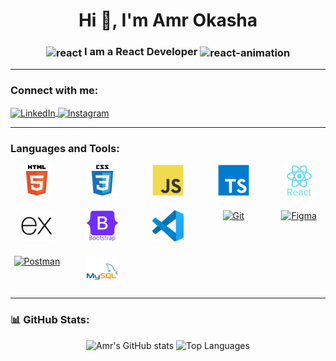 <h1 align="center">Hi 👋, I'm Amr Okasha</h1>
<h3 align="center">
  <img src="https://cdn.jsdelivr.net/gh/devicons/devicon/icons/react/react-original-wordmark.svg" alt="react" width="40" height="40" style="vertical-align: middle;"/>
  <span> I am a React Developer </span>
  <img src="https://media.giphy.com/media/kdFc8fubgS31b8DsVu/giphy.gif" alt="react-animation" width="40" height="40" style="vertical-align: middle;"/>
</h3>



---

<h3 align="left">Connect with me:</h3>
<p align="left">
  <a href="https://www.linkedin.com/in/amr-okasha-83a905264/" target="_blank">
    <img align="center" src="https://raw.githubusercontent.com/rahuldkjain/github-profile-readme-generator/master/src/images/icons/Social/linked-in-alt.svg" alt="LinkedIn" height="30" width="40" />
  </a>
  <a href="https://www.instagram.com/eng_amr_okasha/" target="_blank">
    <img align="center" src="https://raw.githubusercontent.com/rahuldkjain/github-profile-readme-generator/master/src/images/icons/Social/instagram.svg" alt="Instagram" height="30" width="40" />
  </a>
</p>

---

<h3 align="left">Languages and Tools:</h3>

<div align="center" style="display: grid; grid-template-columns: repeat(auto-fit, minmax(80px, 1fr)); gap: 20px; max-width: 600px; margin: auto;">

  <!-- Languages -->
  <a href="https://www.w3.org/html/" target="_blank" rel="noreferrer"> 
    <img src="https://raw.githubusercontent.com/devicons/devicon/master/icons/html5/html5-original-wordmark.svg" alt="HTML5" width="50" height="50"/> 
  </a> 
  <a href="https://www.w3schools.com/css/" target="_blank" rel="noreferrer"> 
    <img src="https://raw.githubusercontent.com/devicons/devicon/master/icons/css3/css3-original-wordmark.svg" alt="CSS3" width="50" height="50"/> 
  </a> 
  <a href="https://developer.mozilla.org/en-US/docs/Web/JavaScript" target="_blank" rel="noreferrer"> 
    <img src="https://raw.githubusercontent.com/devicons/devicon/master/icons/javascript/javascript-original.svg" alt="JavaScript" width="50" height="50"/> 
  </a> 
  <a href="https://www.typescriptlang.org/" target="_blank" rel="noreferrer"> 
    <img src="https://raw.githubusercontent.com/devicons/devicon/master/icons/typescript/typescript-original.svg" alt="TypeScript" width="50" height="50"/> 
  </a> 

  <!-- Frameworks -->
  <a href="https://reactjs.org/" target="_blank" rel="noreferrer"> 
    <img src="https://raw.githubusercontent.com/devicons/devicon/master/icons/react/react-original-wordmark.svg" alt="React" width="50" height="50"/> 
  </a> 
  <a href="https://expressjs.com/" target="_blank" rel="noreferrer"> 
    <img src="https://raw.githubusercontent.com/devicons/devicon/master/icons/express/express-original.svg" alt="Express.js" width="50" height="50"/> 
  </a> 
  <a href="https://getbootstrap.com" target="_blank" rel="noreferrer"> 
    <img src="https://raw.githubusercontent.com/devicons/devicon/master/icons/bootstrap/bootstrap-plain-wordmark.svg" alt="Bootstrap" width="50" height="50"/> 
  </a> 

  <!-- Tools -->
  <a href="https://code.visualstudio.com/" target="_blank" rel="noreferrer"> 
    <img src="https://raw.githubusercontent.com/devicons/devicon/master/icons/vscode/vscode-original.svg" alt="VS Code" width="50" height="50"/> 
  </a> 
  <a href="https://git-scm.com/" target="_blank" rel="noreferrer"> 
    <img src="https://www.vectorlogo.zone/logos/git-scm/git-scm-icon.svg" alt="Git" width="50" height="50"/> 
  </a> 
  <a href="https://www.figma.com/" target="_blank" rel="noreferrer"> 
    <img src="https://www.vectorlogo.zone/logos/figma/figma-icon.svg" alt="Figma" width="50" height="50"/> 
  </a> 
  <a href="https://www.postman.com/" target="_blank" rel="noreferrer"> 
    <img src="https://www.vectorlogo.zone/logos/getpostman/getpostman-icon.svg" alt="Postman" width="50" height="50"/> 
  </a> 
  <a href="https://www.mysql.com/" target="_blank" rel="noreferrer"> 
    <img src="https://raw.githubusercontent.com/devicons/devicon/master/icons/mysql/mysql-original-wordmark.svg" alt="MySQL" width="50" height="50"/> 
  </a> 
</div>

---

<h3 align="left">📊 GitHub Stats:</h3>
<div align="center">

  <!-- GitHub Stats Card -->
  <img src="https://github-readme-stats.vercel.app/api?username=Amr546214&show_icons=true&theme=tokyonight" alt="Amr's GitHub stats" height="180" />

  <!-- Top Languages Card -->
  <img src="https://github-readme-stats.vercel.app/api/top-langs/?username=Amr546214&layout=compact&theme=tokyonight" alt="Top Languages" height="180" />

</div>



